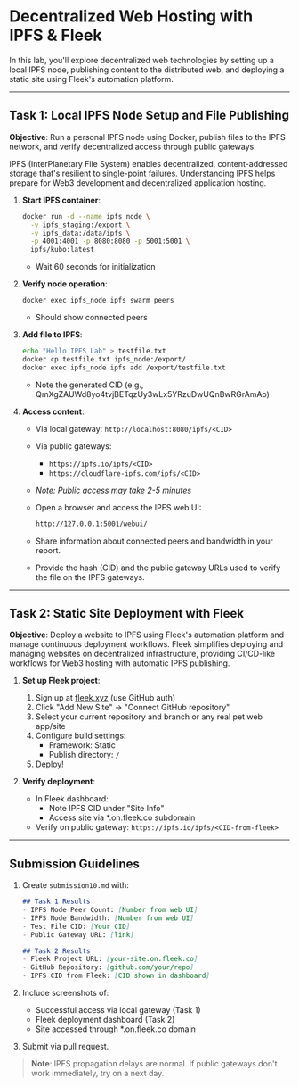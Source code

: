 # Decentralized Web Hosting with IPFS & Fleek

In this lab, you'll explore decentralized web technologies by setting up a local IPFS node, publishing content to the distributed web, and deploying a static site using Fleek's automation platform.

---

## Task 1: Local IPFS Node Setup and File Publishing

**Objective**: Run a personal IPFS node using Docker, publish files to the IPFS network, and verify decentralized access through public gateways.

IPFS (InterPlanetary File System) enables decentralized, content-addressed storage that's resilient to single-point failures. Understanding IPFS helps prepare for Web3 development and decentralized application hosting.

1. **Start IPFS container**:

   ```bash
   docker run -d --name ipfs_node \
     -v ipfs_staging:/export \
     -v ipfs_data:/data/ipfs \
     -p 4001:4001 -p 8080:8080 -p 5001:5001 \
     ipfs/kubo:latest
   ```

   - Wait 60 seconds for initialization

2. **Verify node operation**:

   ```bash
   docker exec ipfs_node ipfs swarm peers
   ```

   - Should show connected peers

3. **Add file to IPFS**:

   ```bash
   echo "Hello IPFS Lab" > testfile.txt
   docker cp testfile.txt ipfs_node:/export/
   docker exec ipfs_node ipfs add /export/testfile.txt
   ```

   - Note the generated CID (e.g., QmXgZAUWd8yo4tvjBETqzUy3wLx5YRzuDwUQnBwRGrAmAo)

4. **Access content**:
   - Via local gateway: `http://localhost:8080/ipfs/<CID>`
   - Via public gateways:
     - `https://ipfs.io/ipfs/<CID>`
     - `https://cloudflare-ipfs.com/ipfs/<CID>`
   - *Note: Public access may take 2-5 minutes*
   - Open a browser and access the IPFS web UI:

     ```sh
     http://127.0.0.1:5001/webui/
     ```

   - Share information about connected peers and bandwidth in your report.
   - Provide the hash (CID) and the public gateway URLs used to verify the file on the IPFS gateways.

---

## Task 2: Static Site Deployment with Fleek

**Objective**: Deploy a website to IPFS using Fleek's automation platform and manage continuous deployment workflows. Fleek simplifies deploying and managing websites on decentralized infrastructure, providing CI/CD-like workflows for Web3 hosting with automatic IPFS publishing.

1. **Set up Fleek project**:
   1. Sign up at [fleek.xyz](https://fleek.xyz/) (use GitHub auth)
   2. Click "Add New Site" → "Connect GitHub repository"
   3. Select your current repository and branch or any real pet web app/site
   4. Configure build settings:
      - Framework: Static
      - Publish directory: `/`
   5. Deploy!

2. **Verify deployment**:
   - In Fleek dashboard:
     - Note IPFS CID under "Site Info"
     - Access site via *.on.fleek.co subdomain
   - Verify on public gateway:
     `https://ipfs.io/ipfs/<CID-from-fleek>`

---

## Submission Guidelines

1. Create `submission10.md` with:

   ```markdown
   ## Task 1 Results
   - IPFS Node Peer Count: [Number from web UI]
   - IPFS Node Bandwidth: [Number from web UI]
   - Test File CID: [Your CID]
   - Public Gateway URL: [link]

   ## Task 2 Results
   - Fleek Project URL: [your-site.on.fleek.co]
   - GitHub Repository: [github.com/your/repo]
   - IPFS CID from Fleek: [CID shown in dashboard]
   ```

2. Include screenshots of:
   - Successful access via local gateway (Task 1)
   - Fleek deployment dashboard (Task 2)
   - Site accessed through *.on.fleek.co domain

3. Submit via pull request.

> **Note**: IPFS propagation delays are normal. If public gateways don't work immediately, try on a next day.
